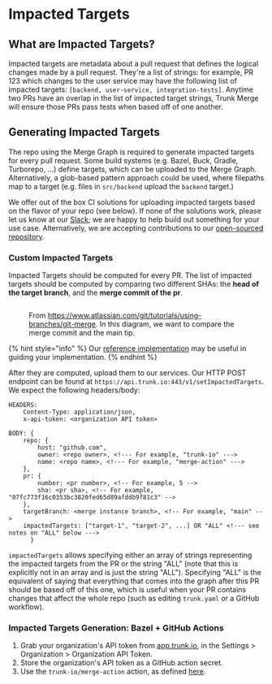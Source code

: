 # Impacted Targets

## What are Impacted Targets?

Impacted targets are metadata about a pull request that defines the logical changes made by a pull request. They're a list of strings: for example, PR 123 which changes to the user service may have the following list of impacted targets: `[backend, user-service, integration-tests]`. Anytime two PRs have an overlap in the list of impacted target strings, Trunk Merge will ensure those PRs pass tests when based off of one another.

## Generating Impacted Targets

The repo using the Merge Graph is required to generate impacted targets for every pull request. Some build systems (e.g. Bazel, Buck, Gradle, Turborepo, ...) define targets, which can be uploaded to the Merge Graph. Alternatively, a glob-based pattern approach could be used, where filepaths map to a target (e.g. files in `src/backend` upload the `backend` target.)

We offer out of the box CI solutions for uploading impacted targets based on the flavor of your repo (see below). If none of the solutions work, please let us know at our [Slack](https://slack.trunk.io); we are happy to help build out something for your use case. Alternatively, we are accepting contributions to our [open-sourced repository](https://github.com/trunk-io/merge-action).

### Custom Impacted Targets

Impacted Targets should be computed for every PR. The list of impacted targets should be computed by comparing two different SHAs: the **head of the target branch**, and the **merge commit of the pr**.

<figure><img src="../.gitbook/assets/02 Branch-1 kopiera.png" alt=""><figcaption><p>From <a href="https://www.atlassian.com/git/tutorials/using-branches/git-merge">https://www.atlassian.com/git/tutorials/using-branches/git-merge</a>. In this diagram, we want to compare the merge commit and the main tip.</p></figcaption></figure>

{% hint style="info" %}
Our [reference implementation](https://github.com/trunk-io/merge-action/blob/main/src/scripts/compute\_impacted\_targets.sh) may be useful in guiding your implementation.
{% endhint %}

After they are computed, upload them to our services. Our HTTP POST endpoint can be found at `https://api.trunk.io:443/v1/setImpactedTargets`. We expect the following headers/body:

```ssml
HEADERS:
	Content-Type: application/json,
	x-api-token: <organization API token>

BODY: {
	repo: {
		host: "github.com",
		owner: <repo owner>, <!--- For example, "trunk-io" --->
		name: <repo name>, <!--- For example, "merge-action" --->
	},
	pr: {
		number: <pr number>, <!-- For example, 5 -->
		sha: <pr sha>, <!-- For example, "07fc773f16c0353bc3820fed65d89afddb9f81c3" -->
	},
	targetBranch: <merge instance branch>, <!-- For example, "main" -->
	impactedTargets: ["target-1", "target-2", ...] OR "ALL" <!--- see notes on "ALL" below --->
      }
```

`impactedTargets` allows specifying either an array of strings representing the impacted targets from the PR or the string "ALL" (note that this is explicitly not in an array and is just the string "ALL"). Specifying "ALL" is the equivalent of saying that everything that comes into the graph after this PR should be based off of this one, which is useful when your PR contains changes that affect the whole repo (such as editing `trunk.yaml` or a GitHub workflow).

### Impacted Targets Generation: Bazel + GitHub Actions

1. Grab your organization's API token from [app.trunk.io](https://app.trunk.io), in the Settings > Organization > Organization API Token.
2. Store the organization's API token as a GitHub action secret.
3. Use the `trunk-io/merge-action` action, as defined [here](https://github.com/trunk-io/merge-action#usage).
